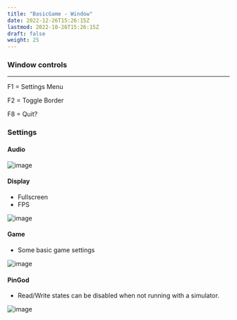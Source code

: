```yaml
---
title: "BasicGame - Window"
date: 2022-12-26T15:26:15Z
lastmod: 2022-10-26T15:26:15Z
draft: false
weight: 25
---
```


### Window controls
---

F1 = Settings Menu

F2 = Toggle Border

F8 = Quit?

### Settings

#### Audio

![image](../../images/basicgame-settings-audio.jpg)

#### Display

- Fullscreen
- FPS

![image](../../images/basicgame-settings-display.jpg)

#### Game

- Some basic game settings

![image](../../images/basicgame-settings-game.jpg)

#### PinGod

- Read/Write states can be disabled when not running with a simulator.

![image](../../images/basicgame-settings-pingod.jpg)
